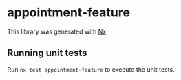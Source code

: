 # appointment-feature

This library was generated with [Nx](https://nx.dev).

## Running unit tests

Run `nx test appointment-feature` to execute the unit tests.
